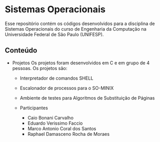 # Sistemas Operacionais

Esse repositório contém os códigos desenvolvidos para a disciplina de Sistemas Operacionais do curso de Engenharia da Computação na Universidade Federal de São Paulo (UNIFESP).

## Conteúdo

- Projetos
    Os projetos foram desenvolvidos em C e em grupo de 4 pessoas. Os projetos são:
    - Interpretador de comandos SHELL

    - Escalonador de processos para o SO-MINIX

    - Ambiente de testes para Algoritmos de Substituição de Páginas

    - Participantes
        - Caio Bonani Carvalho
        - Eduardo Verissimo Faccio
        - Marco Antonio Coral dos Santos
        - Raphael Damasceno Rocha de Moraes